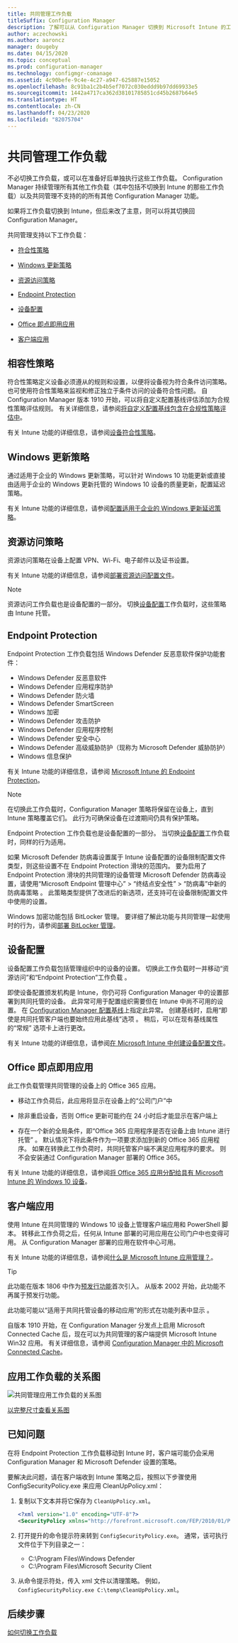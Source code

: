 ```yaml
---
title: 共同管理工作负载
titleSuffix: Configuration Manager
description: 了解可以从 Configuration Manager 切换到 Microsoft Intune 的工作负载。
author: aczechowski
ms.author: aaroncz
manager: dougeby
ms.date: 04/15/2020
ms.topic: conceptual
ms.prod: configuration-manager
ms.technology: configmgr-comanage
ms.assetid: 4c90befe-9c4e-4c27-a947-625887e15052
ms.openlocfilehash: 8c91ba1c2b4b5ef7072c030eddd9b97dd69933e5
ms.sourcegitcommit: 1442a4717ca362d38101785851cd45b2687b64e5
ms.translationtype: HT
ms.contentlocale: zh-CN
ms.lasthandoff: 04/23/2020
ms.locfileid: "82075704"
---
```

# <a name="co-management-workloads"></a>共同管理工作负载

不必切换工作负载，或可以在准备好后单独执行这些工作负载。 Configuration Manager 持续管理所有其他工作负载（其中包括不切换到 Intune 的那些工作负载）以及共同管理不支持的的所有其他 Configuration Manager 功能。

如果将工作负载切换到 Intune，但后来改了主意，则可以将其切换回 Configuration Manager。

共同管理支持以下工作负载：

- [符合性策略](#compliance-policies)  

- [Windows 更新策略](#windows-update-policies)  

- [资源访问策略](#resource-access-policies)  

- [Endpoint Protection](#endpoint-protection)  

- [设备配置](#device-configuration)  

- [Office 即点即用应用](#office-click-to-run-apps)  

- [客户端应用](#client-apps)  

## <a name="compliance-policies"></a>相容性策略

符合性策略定义设备必须遵从的规则和设置，以便将设备视为符合条件访问策略。 也可使用符合性策略来监视和修正独立于条件访问的设备符合性问题。 自 Configuration Manager 版本 1910 开始，可以将自定义配置基线评估添加为合规性策略评估规则。 有关详细信息，请参阅[将自定义配置基线包含在合规性策略评估中](../compliance/deploy-use/create-configuration-baselines.md#bkmk_CAbaselines)。

有关 Intune 功能的详细信息，请参阅[设备符合性策略](https://docs.microsoft.com/intune/device-compliance-get-started)。  

## <a name="windows-update-policies"></a>Windows 更新策略

通过适用于企业的 Windows 更新策略，可以针对 Windows 10 功能更新或直接由适用于企业的 Windows 更新托管的 Windows 10 设备的质量更新，配置延迟策略。

有关 Intune 功能的详细信息，请参阅[配置适用于企业的 Windows 更新延迟策略](https://docs.microsoft.com/intune/windows-update-for-business-configure)。  

## <a name="resource-access-policies"></a>资源访问策略

资源访问策略在设备上配置 VPN、Wi-Fi、电子邮件以及证书设置。

有关 Intune 功能的详细信息，请参阅[部署资源访问配置文件](https://docs.microsoft.com/intune/device-profiles)。

> [!Note]  
> 资源访问工作负载也是设备配置的一部分。 切换[设备配置](#device-configuration)工作负载时，这些策略由 Intune 托管。

## <a name="endpoint-protection"></a>Endpoint Protection

<!--1357365-->

Endpoint Protection 工作负载包括 Windows Defender 反恶意软件保护功能套件：

- Windows Defender 反恶意软件
- Windows Defender 应用程序防护  
- Windows Defender 防火墙  
- Windows Defender SmartScreen  
- Windows 加密
- Windows Defender 攻击防护  
- Windows Defender 应用程序控制  
- Windows Defender 安全中心  
- Windows Defender 高级威胁防护（现称为 Microsoft Defender 威胁防护）
- Windows 信息保护  

有关 Intune 功能的详细信息，请参阅 [Microsoft Intune 的 Endpoint Protection](https://docs.microsoft.com/intune/endpoint-protection-windows-10)。

> [!Note]  
> 在切换此工作负载时，Configuration Manager 策略将保留在设备上，直到 Intune 策略覆盖它们。 此行为可确保设备在过渡期间仍具有保护策略。
>
> Endpoint Protection 工作负载也是设备配置的一部分。 当切换[设备配置](#device-configuration)工作负载时，同样的行为适用。<!-- SCCMDocs.nl-nl issue #4 -->
>
> 如果 Microsoft Defender 防病毒设置属于 Intune 设备配置的设备限制配置文件类型，则这些设置不在 Endpoint Protection 滑块的范围内。 要为启用了 Endpoint Protection 滑块的共同管理的设备管理 Microsoft Defender 防病毒设置，请使用“Microsoft Endpoint 管理中心” > “终结点安全性” > “防病毒”中新的防病毒策略    。 此策略类型提供了改进后的新选项，还支持可在设备限制配置文件中使用的设置。 <!--6609171-->
>
> Windows 加密功能包括 BitLocker 管理。 要详细了解此功能与共同管理一起使用时的行为，请参阅[部署 BitLocker 管理](../protect/deploy-use/bitlocker/deploy-management-agent.md#co-management-and-intune)。<!-- SCCMDocs#2321 -->

## <a name="device-configuration"></a>设备配置

<!--1357903-->

设备配置工作负载包括管理组织中的设备的设置。 切换此工作负载时一并移动“资源访问”和“Endpoint Protection”工作负载   。

即使设备配置颁发机构是 Intune，你仍可将 Configuration Manager 中的设置部署到共同托管的设备。 此异常可用于配置组织需要但在 Intune 中尚不可用的设置。 在 [Configuration Manager 配置基线](../compliance/deploy-use/create-configuration-baselines.md)上指定此异常。 创建基线时，启用“即使是共同托管客户端也要始终应用此基线”选项  。 稍后，可以在现有基线属性的“常规”  选项卡上进行更改。  

有关 Intune 功能的详细信息，请参阅[在 Microsoft Intune 中创建设备配置文件](https://docs.microsoft.com/intune/device-profile-create)。  

## <a name="office-click-to-run-apps"></a>Office 即点即用应用

<!--1357841-->

此工作负载管理共同管理的设备上的 Office 365 应用。

- 移动工作负荷后，此应用将显示在设备上的“公司门户”中   

- 除非重启设备，否则 Office 更新可能约在 24 小时后才能显示在客户端上  

- 存在一个新的全局条件，即“Office 365 应用程序是否在设备上由 Intune 进行托管”  。 默认情况下将此条件作为一项要求添加到新的 Office 365 应用程序。 如果在转换此工作负荷时，共同托管客户端不满足应用程序的要求。 则不会安装通过 Configuration Manager 部署的 Office 365。  

有关 Intune 功能的详细信息，请参阅[将 Office 365 应用分配给具有 Microsoft Intune 的 Windows 10 设备](https://docs.microsoft.com/intune/apps-add-office365)。

## <a name="client-apps"></a>客户端应用

<!--1357892-->

使用 Intune 在共同管理的 Windows 10 设备上管理客户端应用和 PowerShell 脚本。 转移此工作负荷之后，任何从 Intune 部署的可用应用在公司门户中也变得可用。 从 Configuration Manager 部署的应用在软件中心可用。

有关 Intune 功能的详细信息，请参阅[什么是 Microsoft Intune 应用管理？](https://docs.microsoft.com/intune/app-management)。

> [!Tip]  
> 此功能在版本 1806 中作为[预发行功能](../core/servers/manage/pre-release-features.md)首次引入。 从版本 2002 开始，此功能不再属于预发行功能。  
>
> 此功能可能以“适用于共同托管设备的移动应用”的形式在功能列表中显示  。<!-- 5849669 -->

自版本 1910 开始，在 Configuration Manager 分发点上启用 Microsoft Connected Cache 后，现在可以为共同管理的客户端提供 Microsoft Intune Win32 应用。 有关详细信息，请参阅 [Configuration Manager 中的 Microsoft Connected Cache](../core/plan-design/hierarchy/microsoft-connected-cache.md#bkmk_intune)。

## <a name="diagram-for-app-workloads"></a>应用工作负载的关系图

![共同管理应用工作负载的关系图](media/co-management-apps.svg)

[以完整尺寸查看关系图](media/co-management-apps.svg)

## <a name="known-issues"></a>已知问题

在将 Endpoint Protection 工作负载移动到 Intune 时，客户端可能仍会采用 Configuration Manager 和 Microsoft Defender 设置的策略。 <!--5024559-->

要解决此问题，请在客户端收到 Intune 策略之后，按照以下步骤使用 ConfigSecurityPolicy.exe 来应用 CleanUpPolicy.xml：

1. 复制以下文本并将它保存为 `CleanUpPolicy.xml`。

   ```xml
   <?xml version="1.0" encoding="UTF-8"?>
   <SecurityPolicy xmlns="http://forefront.microsoft.com/FEP/2010/01/PolicyData" Name="FEP clean-up policy"><PolicySection Name="FEP.AmPolicy"><LocalGroupPolicySettings><IgnoreKey Name="SOFTWARE\Policies\Microsoft\Microsoft Antimalware"/><IgnoreKey Name="SOFTWARE\Policies\Microsoft\Windows Defender"/></LocalGroupPolicySettings></PolicySection></SecurityPolicy>
   ```
1. 打开提升的命令提示符来转到 `ConfigSecurityPolicy.exe`。 通常，该可执行文件位于下列目录之一：
   - C:\Program Files\Windows Defender
   - C:\Program Files\Microsoft Security Client
1. 从命令提示符处，传入 xml 文件以清理策略。 例如，`ConfigSecurityPolicy.exe C:\temp\CleanUpPolicy.xml`。  

## <a name="next-steps"></a>后续步骤

[如何切换工作负载](how-to-switch-workloads.md)  
